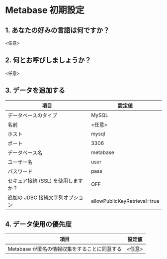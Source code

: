 # Metabase 初期設定

## 1. あなたの好みの言語は何ですか？

<任意>

## 2. 何とお呼びしましょうか？

<任意>

## 3. データを追加する

| 項目                                | 設定値                       |
| ----------------------------------- | ---------------------------- |
| データベースのタイプ                | MySQL                        |
| 名前                                | <任意>                       |
| ホスト                              | mysql                        |
| ポート                              | 3306                         |
| データベース名                      | metabase                     |
| ユーザー名                          | user                         |
| パスワード                          | pass                         |
| セキュア接続 (SSL) を使用しますか？ | OFF                          |
| 追加の JDBC 接続文字列オプション    | allowPublicKeyRetrieval=true |

## 4. データ使用の優先度

| 項目                                          | 設定値 |
| --------------------------------------------- | ------ |
| Metabase が匿名の情報収集をすることに同意する | <任意> |
